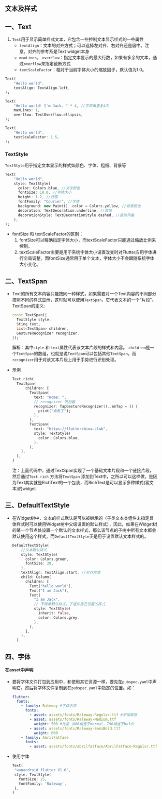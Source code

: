 ## 文本及样式

## 一、Text

1. `Text`用于显示简单样式文本，它包含一些控制文本显示样式的一些属性
   + `textAlign`：文本的对齐方式；可以选择左对齐、右对齐还是居中。注意，对齐的参考系是Text widget本身
   + `maxLines`， `overflow`：指定文本显示的最大行数，如果有多余的文本，通过`overflow`来指定截断方式
   + `textScaleFactor`：相对于当前字体大小的缩放因子，默认值为1.0。

```dart
Text(
    "Hello world",
    textAlign: TextAlign.left,
);

Text(
    "Hello world! I'm Jack. " * 4, //字符串重复4次
    maxLines: 1,
    overflow: TextOverflow.ellipsis,
);

Text(
    "Hello world",
    textScaleFactor: 1.5,
);
```



### TextStyle

`TextStyle`用于指定文本显示的样式如颜色、字体、粗细、背景等

```dart
Text(
    "Hello world",
    style: TextStyle(
      color: Colors.blue, //文字颜色
      fontSize: 18.0, //字体大小
      height: 1.2, //行高
      fontFamily: "Courier", //字体
      background: new Paint()..color = Colors.yellow, //背景颜色
      decoration: TextDecoration.underline, //装饰
      decorationStyle: TextDecorationStyle.dashed, //装饰风格
    ),
);
```

+ fontSize 和 textScaleFactor的区别：
  1. fontSize可以精确指定字体大小，而textScaleFactor只能通过缩放比例来控制。
  2. textScaleFactor主要是用于系统字体大小设置改变时对Flutter应用字体进行全局调整，而fontSize通常用于单个文本，字体大小不会跟随系统字体大小变化。



## 二、TextSpan

+ Text的所有文本内容只能按同一种样式，如果需要对一个Text内容的不同部分按照不同的样式显示，这时就可以使用`TextSpan`，它代表文本的一个“片段”。TextSpan的定义:

  ```dart
  const TextSpan({
    TextStyle style, 
    Sting text,
    List<TextSpan> children,
    GestureRecognizer recognizer,
  });
  ```

  解析：其中`style` 和 `text`属性代表该文本片段的样式和内容。 `children`是一个`TextSpan`的数组，也就是说`TextSpan`可以包括其他`TextSpan`。而`recognizer`用于对该文本片段上用于手势进行识别处理。

+ 示例

  ```dart
  Text.rich(
    TextSpan(
        children: [
          TextSpan(
            text: "Home: ",
            // recognizer 识别器
            recognizer: TapGestureRecognizer()..onTap = () {
              print("点击了");
            },
          ),
          TextSpan(
            text: "https://flutterchina.club",
            style: TextStyle(
              color: Colors.blue,
            ),
          ),
      ],
    ),
  )
  ```
  
  注：上面代码中，通过TextSpan实现了一个基础文本片段和一个链接片段，然后通过`Text.rich` 方法将`TextSpan` 添加到Text中，之所以可以这样做，是因为Text其实就是RichText的一个包装，而RichText是可以显示多种样式(富文本)的widget



## 三、DefaultTextStyle

+ 在Widget树中，文本的样式默认是可以被继承的（子类文本类组件未指定具体样式时可以使用Widget树中父级设置的默认样式），因此，如果在Widget树的某一个节点处设置一个默认的文本样式，那么该节点的子树中所有文本都会默认使用这个样式，而`DefaultTextStyle`正是用于设置默认文本样式的。

  ```dart
  DefaultTextStyle(
      //文本默认样式
      style: TextStyle(
        color: Colors.green,
        fontSize: 20,
      ),
      textAlign: TextAlign.start, //对齐方式
      child: Column(
        children: [
          Text("hello world"),
          Text("I am Jack"),
          Text(
            "I am Jack",
            // 不继承默认样式，子组件自己设置的样式
            style: TextStyle(
              inherit: false,
              color: Colors.grey,
            ),
          ),
        ],
      ),
    )
  ```

  

## 四、字体

#### 在asset中声明

+ 要将字体文件打包到应用中，和使用其它资源一样，要先在`pubspec.yaml`中声明它。然后将字体文件复制到在`pubspec.yaml`中指定的位置。如：

  ```yaml
  flutter:
    fonts:
      - family: Raleway #字体名称
        fonts:
          - asset: assets/fonts/Raleway-Regular.ttf #字体路径
          - asset: assets/fonts/Raleway-Medium.ttf
            weight: 500 #比重（400相当于normal，700相当于bold）
          - asset: assets/fonts/Raleway-SemiBold.ttf
            weight: 600
      - family: AbrilFatface
        fonts:
          - asset: assets/fonts/abrilfatface/AbrilFatface-Regular.ttf
  ```

+ 使用字体

  ```dart
  Text(
   "wanandroid_flutter V1.0",
   style: TextStyle(
     fontSize: 25, 
     fontFamily: 'Raleway',
   ),
  )
  ```



